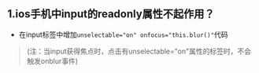 ## 1.ios手机中input的readonly属性不起作用？
+ 在input标签中增加`unselectable="on" onfocus="this.blur()"`代码
> (注：当input获得焦点时，点击有unselectable="on"属性的标签时，不会触发onblur事件)

